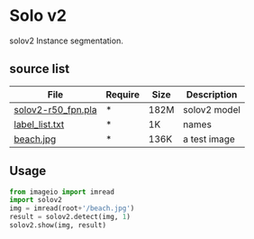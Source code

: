 # Solo v2
solov2 Instance segmentation.

## source list
| File | Require | Size | Description |
| --- | --- | --- | --- |
| [solov2-r50_fpn.pla]() | * | 182M | solov2 model |
| [label_list.txt]() | * | 1K | names |
| [beach.jpg]() | * | 136K | a test image |

## Usage
```python
from imageio import imread
import solov2
img = imread(root+'/beach.jpg')
result = solov2.detect(img, 1)
solov2.show(img, result)
```